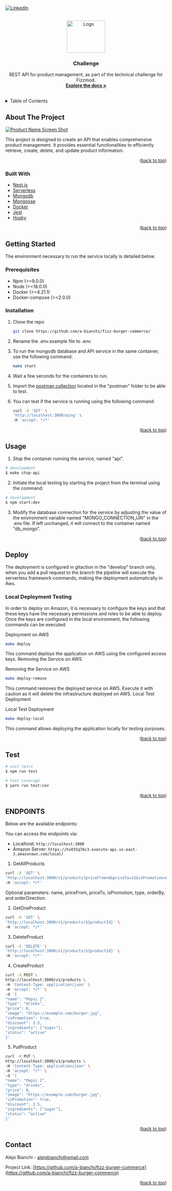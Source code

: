 <div id="top"></div>

[![LinkedIn][linkedin-shield]][linkedin-url]


<!-- PROJECT LOGO -->
<br />
<div align="center">
  <a href="https://github.com/a-bianchi/fizz-burger-commerce">
    <img src="https://avatars3.githubusercontent.com/u/49998302?s=200&v=4" alt="Logo" width="120" height="100">
  </a>

<h3 align="center">Challenge</h3>

  <p align="center">
    REST API for product management, as part of the technical challenge for Fizzmod.
    <br />
    <a href="https://github.com/a-bianchi/fizz-burger-commerce/blob/develop/CHALLENGE_README.md"><strong>Explore the docs »</strong></a>
    <br />
    <br />
  </p>
</div>



<!-- TABLE OF CONTENTS -->
<details>
  <summary>Table of Contents</summary>
  <ol>
    <li>
      <a href="#about-the-project">About The Project</a>
      <ul>
        <li><a href="#built-with">Built With</a></li>
      </ul>
    </li>
    <li>
      <a href="#getting-started">Getting Started</a>
      <ul>
        <li><a href="#prerequisites">Prerequisites</a></li>
        <li><a href="#installation">Installation</a></li>
      </ul>
    </li>
    <li><a href="#usage">Usage</a></li>
    <li><a href="#deploy">Deploy</a></li>
    <li><a href="#test">Test</a></li>
    <li><a href="#endpoints">Endpoints</a></li>
    <li><a href="#license">License</a></li>
    <li><a href="#contact">Contact</a></li>
  </ol>
</details>



<!-- ABOUT THE PROJECT -->
## About The Project

[![Product Name Screen Shot][product-screenshot]]()

This project is designed to create an API that enables comprehensive product management. It provides essential functionalities to efficiently retrieve, create, delete, and update product information.

<p align="right">(<a href="#top">back to top</a>)</p>



### Built With

* [Nest.js](https://docs.nestjs.com/)
* [Serverless](https://www.serverless.com/)
* [Mongodb](https://www.mongodb.com/)
* [Mongoose](https://mongoosejs.com/)
* [Docker](https://www.docker.com/)
* [Jest](https://jestjs.io/)
* [Husky](https://www.npmjs.com/package/husky)

<p align="right">(<a href="#top">back to top</a>)</p>



<!-- GETTING STARTED -->
## Getting Started

The environment necessary to run the service locally is detailed below.

### Prerequisites

- Npm (>=9.0.0)
- Node (>=18.0.0)
- Docker (>=4.21.1)
- Docker-compose (>=2.0.0)
  
### Installation

1. Clone the repo
   ```sh
   git clone https://github.com/a-bianchi/fizz-burger-commerce/
   ```
   
3. Rename the .env.example file to .env.
   
4. To run the mongodb database and API service in the same container, use the following command:
   ```sh
   make start
   ```

5. Wait a few seconds for the containers to run.

6. Import the <a href="https://github.com/a-bianchi/fizz-burger-commerce/blob/develop/postman/Janis%20Challenge.postman_collection.json">postman collection</a> located in the "postman" folder to be able to test.

7. You can test if the service is running using the following command:
   ```sh
   curl -X 'GET' \
   'http://localhost:3000/ping' \
   -H 'accept: */*'
   ```
  
<p align="right">(<a href="#top">back to top</a>)</p>

<!-- USAGE EXAMPLES -->
## Usage

1. Stop the container running the service, named "api".
```bash
# development
$ make stop-api
```

2. Initiate the local testing by starting the project from the terminal using the command:
```bash
# development
$ npm start:dev
```

3.  Modify the database connection for the service by adjusting the value of the environment variable named "MONGO_CONNECTION_URI" in the .env file. If left unchanged, it will connect to the container named "db_mongo".

<p align="right">(<a href="#top">back to top</a>)</p>


<!-- DEPLOY -->
## Deploy

The deployment is configured in gitaction in the "develop" branch only, when you add a pull request to the branch the pipeline will execute the serverless framework commands, making the deployment automatically in Aws.

### Local Deployment Testing

In order to deploy on Amazon, it is necessary to configure the keys and that these keys have the necessary permissions and roles to be able to deploy. Once the keys are configured in the local environment, the following commands can be executed:

Deployment on AWS
```bash
make deploy
```
This command deploys the application on AWS using the configured access keys.
Removing the Service on AWS

Removing the Service on AWS
```bash
make deploy-remove
```
This command removes the deployed service on AWS. Execute it with caution as it will delete the infrastructure deployed on AWS.
Local Test Deployment

Local Test Deployment
```bash
make deploy-local
```
This command allows deploying the application locally for testing purposes.

<p align="right">(<a href="#top">back to top</a>)</p>

<!-- TEST -->
## Test

```bash
# unit tests
$ npm run test

# test coverage
$ yarn run test:cov
```

<p align="right">(<a href="#top">back to top</a>)</p>

<!-- ENDPOINTS -->
## ENDPOINTS
Below are the available endpoints:

You can access the endpoints via:
- Localhost: `http://localhost:3000`
- Amazon Server: `https://hs035q76c3.execute-api.us-east-1.amazonaws.com/local/`


1. GetAllProducts
```bash
curl -X 'GET' \
'http://localhost:3000/v1/products?priceFrom=6&priceTo=12&isPromotion=0&type=burger&orderBy=price&orderDirection=desc&name=burger' \
-H 'accept: */*'
```
Optional parameters: name, priceFrom, priceTo, isPromotion, type, orderBy, and orderDirection.

2. GetOneProduct
```bash
curl -X 'GET' \
'http://localhost:3000/v1/products/${productId}' \
-H 'accept: */*'
```
3. DeleteProduct
```bash
curl -X 'DELETE' \
'http://localhost:3000/v1/products/${productId}' \
-H 'accept: */*'
```
4. CreateProduct
```bash
curl -X POST \
http://localhost:3000/v1/products \
-H 'Content-Type: application/json' \
-H 'accept: */*' \
-d '{
"name": "Pepsi 2",
"type": "drinks",
"price": 6,
"image": "https://example.com/burger.jpg",
"isPromotion": true,
"discount": 2.5,
"ingredients": ["sugar"],
"status": "active"
}'
```
5. PutProduct
```bash
curl -X PUT \
http://localhost:3000/v1/products \
-H 'Content-Type: application/json' \
-H 'accept: */*' \
-d '{
"name": "Pepsi 2",
"type": "drinks",
"price": 6,
"image": "https://example.com/burger.jpg",
"isPromotion": true,
"discount": 2.5,
"ingredients": ["sugar"],
"status": "active"
}'
```

<p align="right">(<a href="#top">back to top</a>)</p>


<!-- CONTACT -->
## Contact

Alejo Bianchi - alejobianchi@gmail.com

Project Link: [https://github.com/a-bianchi/fizz-burger-commerce](https://github.com/a-bianchi/fizz-burger-commerce)

<p align="right">(<a href="#top">back to top</a>)</p>


<!-- MARKDOWN LINKS & IMAGES -->
<!-- https://www.markdownguide.org/basic-syntax/#reference-style-links -->
[license-shield]: https://img.shields.io/github/license/github_username/repo_name.svg?style=for-the-badge
[linkedin-shield]: https://img.shields.io/badge/-LinkedIn-black.svg?style=for-the-badge&logo=linkedin&colorB=555
[linkedin-url]: https://linkedin.com/in/alejobianchi
[product-screenshot]: images/infra.png

